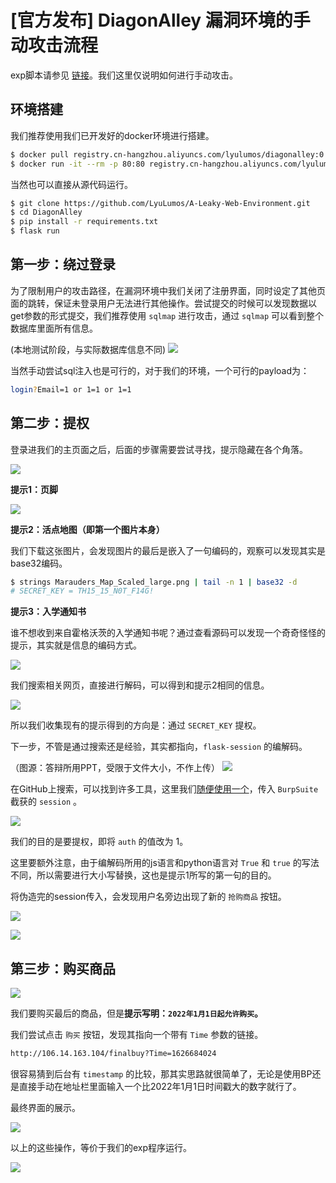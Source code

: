 # [官方发布] DiagonAlley 漏洞环境的手动攻击流程

exp脚本请参见 [链接](EXP/exp.py)。我们这里仅说明如何进行手动攻击。

## 环境搭建

我们推荐使用我们已开发好的docker环境进行搭建。

```bash
$ docker pull registry.cn-hangzhou.aliyuncs.com/lyulumos/diagonalley:0.1
$ docker run -it --rm -p 80:80 registry.cn-hangzhou.aliyuncs.com/lyulumos/diagonalley:0.1
```

当然也可以直接从源代码运行。

```bash
$ git clone https://github.com/LyuLumos/A-Leaky-Web-Environment.git
$ cd DiagonAlley
$ pip install -r requirements.txt
$ flask run
```

## 第一步：绕过登录

为了限制用户的攻击路径，在漏洞环境中我们关闭了注册界面，同时设定了其他页面的跳转，保证未登录用户无法进行其他操作。尝试提交的时候可以发现数据以get参数的形式提交，我们推荐使用 `sqlmap` 进行攻击，通过 `sqlmap` 可以看到整个数据库里面所有信息。

(本地测试阶段，与实际数据库信息不同)
![](imgs/sqlitesqlmap.png)

当然手动尝试sql注入也是可行的，对于我们的环境，一个可行的payload为：

```bash
login?Email=1 or 1=1 or 1=1
```

## 第二步：提权

<!-- http://106.14.163.104/login?Email=1%20or%201=1%20or%201=1 -->

登录进我们的主页面之后，后面的步骤需要尝试寻找，提示隐藏在各个角落。

![](../doc_img/main-page.PNG)

**提示1：页脚**

![](../doc_img/main-page-footer.PNG)

**提示2：活点地图（即第一个图片本身）**

我们下载这张图片，会发现图片的最后是嵌入了一句编码的，观察可以发现其实是base32编码。

```bash
$ strings Marauders_Map_Scaled_large.png | tail -n 1 | base32 -d
# SECRET_KEY = TH15_15_N0T_F14G!
```

**提示3：入学通知书**

谁不想收到来自霍格沃茨的入学通知书呢？通过查看源码可以发现一个奇奇怪怪的提示，其实就是信息的编码方式。

![](imgs/letterinfo.png)

我们搜索相关网页，直接进行解码，可以得到和提示2相同的信息。

![](imgs/pixeljihad.png)

所以我们收集现有的提示得到的方向是：通过 `SECRET_KEY` 提权。

下一步，不管是通过搜索还是经验，其实都指向，`flask-session` 的编解码。

（图源：答辩所用PPT，受限于文件大小，不作上传）
![](imgs/flask-session.png)

在GitHub上搜索，可以找到许多工具，这里我们[随便使用一个](https://github.com/noraj/flask-session-cookie-manager)，传入 `BurpSuite` 截获的 `session` 。

![](imgs/TestinUbuntu.png)

我们的目的是要提权，即将 `auth` 的值改为 1。

这里要额外注意，由于编解码所用的js语言和python语言对 `True` 和 `true` 的写法不同，所以需要进行大小写替换，这也是提示1所写的第一句的目的。

将伪造完的session传入，会发现用户名旁边出现了新的 `抢购商品` 按钮。

![](imgs/bp.png)

![](../doc_img/final-buy-tab.PNG)

## 第三步：购买商品

![](../doc_img/final-buy-product.PNG)

我们要购买最后的商品，但是**提示写明：`2022年1月1日起允许购买`。**

我们尝试点击 `购买` 按钮，发现其指向一个带有 `Time` 参数的链接。

```bash
http://106.14.163.104/finalbuy?Time=1626684024
```

很容易猜到后台有 `timestamp` 的比较，那其实思路就很简单了，无论是使用BP还是直接手动在地址栏里面输入一个比2022年1月1日时间戳大的数字就行了。

最终界面的展示。

![](../doc_img/flag.PNG)



以上的这些操作，等价于我们的exp程序运行。

![](../DiagonAlley/img/exp.png)
